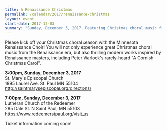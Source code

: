 ```yaml
---
title: A Renaissance Christmas
permalink: /calendar/2017/renaissance-christmas
layout: event
start-date: 2017-12-03
summary: "Sunday, December 3, 2017. Featuring Christmas choral music from the Renaissance era and thrilling modern works inspired by Renaissance masters."
---
```


Please kick off your Christmas choral season with the Minnesota Renaissance Choir! 
You will not only experience great Christmas choral music from the Renaissance era, 
but also thrilling modern works inspired by Renaissance masters, including Peter 
Warlock's rarely-heard "A Cornish Christmas Carol".

**3:00pm, Sunday, December 3, 2017**  
St. Mary's Episcopal Church  
1895 Laurel Ave. St. Paul MN 55104  
<http://saintmarysepiscopal.org/directions/>

**7:00pm, Sunday, December 3, 2017**  
Lutheran Church of the Redeemer  
285 Dale St. N Saint Paul, MN 55103  
<https://www.redeemerstpaul.org/visit_us>

Ticket information coming soon!

